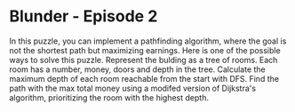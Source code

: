 # Blunder - Episode 2

In this puzzle, you can implement a pathfinding algorithm, where the goal is not the shortest path but maximizing earnings. Here is one of the possible ways to solve this puzzle. Represent the bulding as a tree of rooms. Each room has a number, money, doors and depth in the tree. Calculate the maximum depth of each room reachable from the start with DFS. Find the path with the max total money using a modifed version of Dijkstra's algorithm, prioritizing the room with the highest depth.

